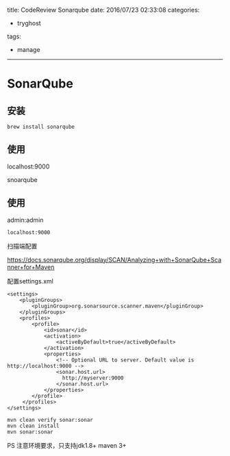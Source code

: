 title: CodeReview Sonarqube
date: 2016/07/23 02:33:08
categories:
 - tryghost

tags:
 - manage 



---

# SonarQube
## 安装
```
brew install sonarqube
```
## 使用
localhost:9000

snoarqube
## 使用
admin:admin
```
localhost:9000
```

扫描端配置

https://docs.sonarqube.org/display/SCAN/Analyzing+with+SonarQube+Scanner+for+Maven

配置settings.xml
```language-xml
<settings>
    <pluginGroups>
        <pluginGroup>org.sonarsource.scanner.maven</pluginGroup>
    </pluginGroups>
    <profiles>
        <profile>
            <id>sonar</id>
            <activation>
                <activeByDefault>true</activeByDefault>
            </activation>
            <properties>
                <!-- Optional URL to server. Default value is http://localhost:9000 -->
                <sonar.host.url>
                  http://myserver:9000
                </sonar.host.url>
            </properties>
        </profile>
     </profiles>
</settings>
```
```language-bash
mvn clean verify sonar:sonar
mvn clean install
mvn sonar:sonar 
```
PS 注意环境要求，只支持jdk1.8+ maven 3+



